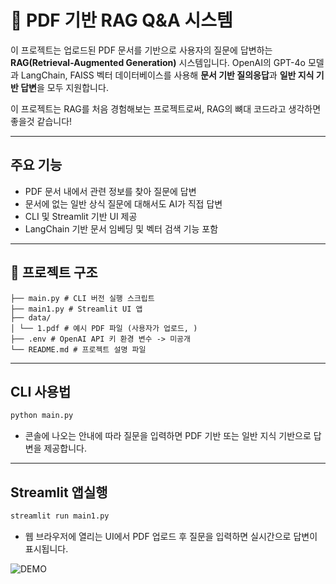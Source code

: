 # 📄 PDF 기반 RAG Q&A 시스템

이 프로젝트는 업로드된 PDF 문서를 기반으로 사용자의 질문에 답변하는 **RAG(Retrieval-Augmented Generation)** 시스템입니다. OpenAI의 GPT-4o 모델과 LangChain, FAISS 벡터 데이터베이스를 사용해 **문서 기반 질의응답**과 **일반 지식 기반 답변**을 모두 지원합니다.

이 프로젝트는 RAG를 처음 경험해보는 프로젝트로써, RAG의 뼈대 코드라고 생각하면 좋을것 같습니다!

---

## 주요 기능

- PDF 문서 내에서 관련 정보를 찾아 질문에 답변
- 문서에 없는 일반 상식 질문에 대해서도 AI가 직접 답변
- CLI 및 Streamlit 기반 UI 제공
- LangChain 기반 문서 임베딩 및 벡터 검색 기능 포함

---

## 📁 프로젝트 구조
```
├── main.py # CLI 버전 실행 스크립트
├── main1.py # Streamlit UI 앱
├── data/
│ └── 1.pdf # 예시 PDF 파일 (사용자가 업로드, )
├── .env # OpenAI API 키 환경 변수 -> 미공개
└── README.md # 프로젝트 설명 파일
```
---

## CLI 사용법
```bash
python main.py
```

- 콘솔에 나오는 안내에 따라 질문을 입력하면 PDF 기반 또는 일반 지식 기반으로 답변을 제공합니다.




---

## Streamlit 앱실행
```bash
streamlit run main1.py
```
- 웹 브라우저에 열리는 UI에서 PDF 업로드 후 질문을 입력하면 실시간으로 답변이 표시됩니다.

![**DEMO**](./demo/stream.gif)



